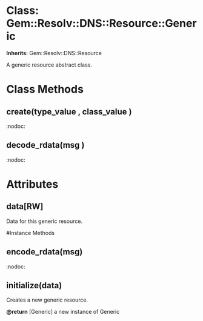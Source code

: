 # Class: Gem::Resolv::DNS::Resource::Generic
**Inherits:** Gem::Resolv::DNS::Resource
    

A generic resource abstract class.


# Class Methods
## create(type_value , class_value ) [](#method-c-create)
:nodoc:
## decode_rdata(msg ) [](#method-c-decode_rdata)
:nodoc:
# Attributes
## data[RW] [](#attribute-i-data)
Data for this generic resource.


#Instance Methods
## encode_rdata(msg) [](#method-i-encode_rdata)
:nodoc:

## initialize(data) [](#method-i-initialize)
Creates a new generic resource.

**@return** [Generic] a new instance of Generic

